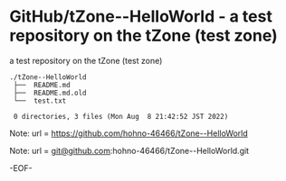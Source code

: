 # GitHub/tZone--HelloWorld - a test repository on the tZone (test zone)

a test repository on the tZone (test zone)

    ./tZone--HelloWorld
     ├──  README.md
     ├──  README.md.old
     └──  test.txt
     
     0 directories, 3 files (Mon Aug  8 21:42:52 JST 2022)


Note: url = https://github.com/hohno-46466/tZone--HelloWorld

Note: url = git@github.com:hohno-46466/tZone--HelloWorld.git

-EOF-

